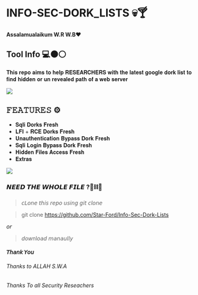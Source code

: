 # INFO-SEC-DORK_LISTS 💀🍸
#### Assalamualaikum W.R W.B❤️
## Tool Info 💻⚫⚪

𝐓𝐡𝐢𝐬 𝐫𝐞𝐩𝐨 𝐚𝐢𝐦𝐬 𝐭𝐨 𝐡𝐞𝐥𝐩 𝐑𝐄𝐒𝐄𝐀𝐑𝐂𝐇𝐄𝐑𝐒 𝐰𝐢𝐭𝐡 𝐭𝐡𝐞 𝐥𝐚𝐭𝐞𝐬𝐭 𝐠𝐨𝐨𝐠𝐥𝐞 𝐝𝐨𝐫𝐤 𝐥𝐢𝐬𝐭 
𝐭𝐨 𝐟𝐢𝐧𝐝 𝐡𝐢𝐝𝐝𝐞𝐧 𝐨𝐫 𝐮𝐧 𝐫𝐞𝐯𝐞𝐚𝐥𝐞𝐝 𝐩𝐚𝐭𝐡 𝐨𝐟 𝐚 𝐰𝐞𝐛 𝐬𝐞𝐫𝐯𝐞𝐫

<img src="https://i.ibb.co/jk4sJ7M/images-1.jpg"/>

## 𝙵𝙴𝙰𝚃𝚄𝚁𝙴𝚂 ⚙️
 
* 𝐒𝐪𝐥𝐢 𝐃𝐨𝐫𝐤𝐬 𝐅𝐫𝐞𝐬𝐡
* 𝐋𝐅𝐈 + 𝐑𝐂𝐄 𝐃𝐨𝐫𝐤𝐬 𝐅𝐫𝐞𝐬𝐡
* 𝐔𝐧𝐚𝐮𝐭𝐡𝐞𝐧𝐭𝐢𝐜𝐚𝐭𝐢𝐨𝐧 𝐁𝐲𝐩𝐚𝐬𝐬 𝐃𝐨𝐫𝐤 𝐅𝐫𝐞𝐬𝐡
* 𝐒𝐪𝐥𝐢 𝐋𝐨𝐠𝐢𝐧 𝐁𝐲𝐩𝐚𝐬𝐬 𝐃𝐨𝐫𝐤 𝐅𝐫𝐞𝐬𝐡
* 𝐇𝐢𝐝𝐝𝐞𝐧 𝐅𝐢𝐥𝐞𝐬 𝐀𝐜𝐜𝐞𝐬𝐬 𝐅𝐫𝐞𝐬𝐡
* 𝐄𝐱𝐭𝐫𝐚𝐬 

<img src="https://i.ibb.co/r41D7Zt/images.jpg"/>

### 𝙉𝙀𝙀𝘿 𝙏𝙃𝙀 𝙒𝙃𝙊𝙇𝙀 𝙁𝙄𝙇𝙀 ?📎⛓️🔗

>  𝘤𝘓𝘰𝘯𝘦 𝘵𝘩𝘪𝘴 𝘳𝘦𝘱𝘰 𝘶𝘴𝘪𝘯𝘨 𝘨𝘪𝘵 𝘤𝘭𝘰𝘯𝘦

> git clone https://github.com/Star-Ford/Info-Sec-Dork-Lists

𝘰𝘳

> 𝘥𝘰𝘸nl𝘰𝘢𝘥 𝘮𝘢𝘯𝘢𝘶𝘭𝘭𝘺 

#### 𝘛𝘩𝘢𝘯𝘬 𝘠𝘰𝘶 

###### Thanks to ALLAH S.W.A
###### Thanks To all Security Reseachers
